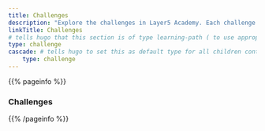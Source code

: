 ```yaml
---
title: Challenges
description: "Explore the challenges in Layer5 Academy. Each challenge is designed to help you learn and practice your skills in a hands-on way."
linkTitle: Challenges
# tells hugo that this section is of type learning-path ( to use appropiate templates )
type: challenge
cascade: # tells hugo to set this as default type for all children content in this section
    type: challenge
---
```


{{% pageinfo %}}

### Challenges

{{% /pageinfo %}}
